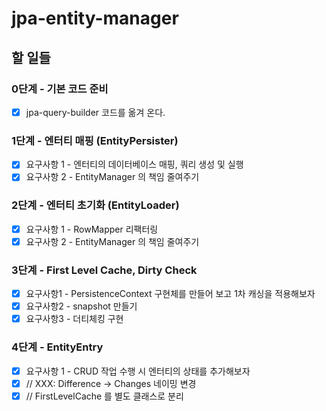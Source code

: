 # jpa-entity-manager

## 할 일들

### 0단계 - 기본 코드 준비

-[x] jpa-query-builder 코드를 옮겨 온다.

### 1단계 - 엔터티 매핑 (EntityPersister)

- [x] 요구사항 1 - 엔터티의 데이터베이스 매핑, 쿼리 생성 및 실행
- [x] 요구사항 2 - EntityManager 의 책임 줄여주기

### 2단계 - 엔터티 초기화 (EntityLoader)

- [x] 요구사항 1 - RowMapper 리팩터링
- [x] 요구사항 2 - EntityManager 의 책임 줄여주기

### 3단계 - First Level Cache, Dirty Check

- [x] 요구사항1 - PersistenceContext 구현체를 만들어 보고 1차 캐싱을 적용해보자
- [x] 요구사항2 - snapshot 만들기
- [x] 요구사항3 - 더티체킹 구현

### 4단계 - EntityEntry

- [x] 요구사항 1 - CRUD 작업 수행 시 엔터티의 상태를 추가해보자
- [x] // XXX: Difference -> Changes 네이밍 변경
- [x] // FirstLevelCache 를 별도 클래스로 분리
